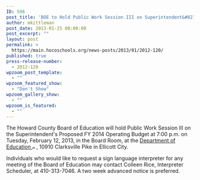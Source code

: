 ```yaml
---
ID: 596
post_title: 'BOE to Hold Public Work Session III on Superintendent&#8217;s Proposed FY 2014 Operating Budget'
author: mkittleman
post_date: 2013-01-25 00:00:00
post_excerpt: ""
layout: post
permalink: >
  https://main.hocoschools.org/news-posts/2013/01/2012-120/
published: true
press-release-number:
  - 2012-120
wpzoom_post_template:
  - ""
wpzoom_featured_show:
  - "Don't Show"
wpzoom_gallery_show:
  - ""
wpzoom_is_featured:
  - ""
---
```

The Howard County Board of Education will hold Public Work Session III on the Superintendent's Proposed FY 2014 Operating Budget at 7:00 p.m. on Tuesday, February 12, 2013, in the Board Room, at the <a href="http://maps.google.com/maps?hl=en&amp;q=10910+Clarksville+Pike,+Ellicott+City,+MD+21042&amp;btnG=Search" target="_blank">Department of Education <img alt="new webpage icon" src="http://www.hcpss.org/images/new_webpage.gif" width="11" height="10" align="bottom" border="0" /></a>, 10910 Clarksville Pike in Ellicott City.

Individuals who would like to request a sign language interpreter for any meeting of the Board of Education may contact Colleen Rice, Interpreter Scheduler, at 410-313-7046. A two week advanced notice is preferred.